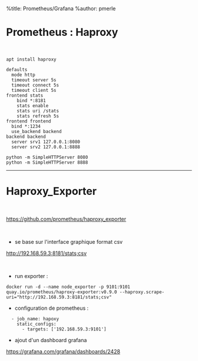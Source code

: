 %title: Prometheus/Grafana
%author: pmerle


# Prometheus : Haproxy


<br>


```
apt install haproxy

defaults
  mode http
  timeout server 5s
  timeout connect 5s
  timeout client 5s
frontend stats
    bind *:8181
    stats enable
    stats uri /stats
    stats refresh 5s
frontend frontend
  bind *:1234
  use_backend backend
backend backend
  server srv1 127.0.0.1:8080
  server srv2 127.0.0.1:8888

python -m SimpleHTTPServer 8080
python -m SimpleHTTPServer 8888
```


-------------------------------------------------------------------------

# Haproxy_Exporter


<br>


https://github.com/prometheus/haproxy_exporter

<br>


* se base sur l'interface graphique format csv

http://192.168.59.3:8181/stats;csv


<br>


* run exporter :

```
docker run -d --name node_exporter -p 9101:9101 quay.io/prometheus/haproxy-exporter:v0.9.0 --haproxy.scrape-uri="http://192.168.59.3:8181/stats;csv"
```

* configuration de prometheus :

```
  - job_name: hapoxy
    static_configs:
      - targets: ['192.168.59.3:9101']
```

* ajout d'un dashboard grafana


https://grafana.com/grafana/dashboards/2428
